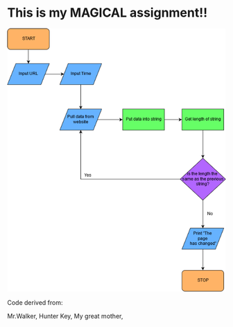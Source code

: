 # This is my MAGICAL assignment!!

![alt text](Flowchart.png)

Code derived from:

Mr.Walker,
Hunter Key,
My great mother,
